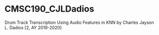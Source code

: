 # CMSC190_CJLDadios
Drum Track Transcription Using Audio Features in KNN by Charles Jayson L. Dadios [2, AY 2019-2020]
